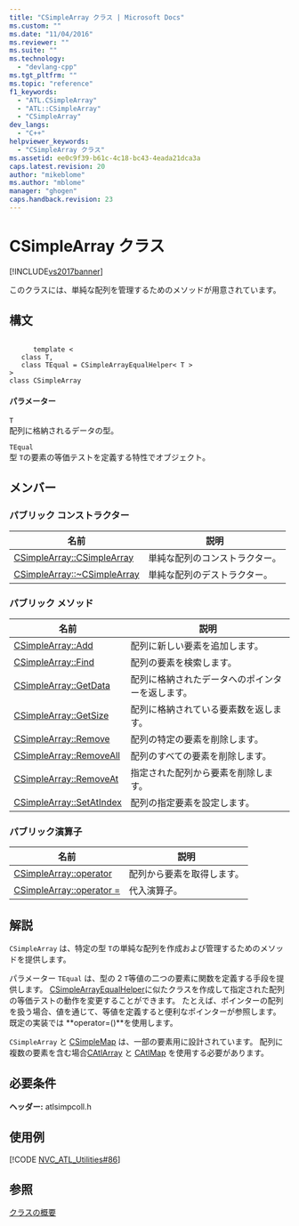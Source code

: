 ```yaml
---
title: "CSimpleArray クラス | Microsoft Docs"
ms.custom: ""
ms.date: "11/04/2016"
ms.reviewer: ""
ms.suite: ""
ms.technology: 
  - "devlang-cpp"
ms.tgt_pltfrm: ""
ms.topic: "reference"
f1_keywords: 
  - "ATL.CSimpleArray"
  - "ATL::CSimpleArray"
  - "CSimpleArray"
dev_langs: 
  - "C++"
helpviewer_keywords: 
  - "CSimpleArray クラス"
ms.assetid: ee0c9f39-b61c-4c18-bc43-4eada21dca3a
caps.latest.revision: 20
author: "mikeblome"
ms.author: "mblome"
manager: "ghogen"
caps.handback.revision: 23
---
```

# CSimpleArray クラス
[!INCLUDE[vs2017banner](../../assembler/inline/includes/vs2017banner.md)]

このクラスには、単純な配列を管理するためのメソッドが用意されています。  
  
## 構文  
  
```  
  
      template <  
   class T,  
   class TEqual = CSimpleArrayEqualHelper< T >  
>   
class CSimpleArray  
```  
  
#### パラメーター  
 `T`  
 配列に格納されるデータの型。  
  
 `TEqual`  
 型 `T`の要素の等価テストを定義する特性でオブジェクト。  
  
## メンバー  
  
### パブリック コンストラクター  
  
|名前|説明|  
|--------|--------|  
|[CSimpleArray::CSimpleArray](../Topic/CSimpleArray::CSimpleArray.md)|単純な配列のコンストラクター。|  
|[CSimpleArray::~CSimpleArray](../Topic/CSimpleArray::~CSimpleArray.md)|単純な配列のデストラクター。|  
  
### パブリック メソッド  
  
|名前|説明|  
|--------|--------|  
|[CSimpleArray::Add](../Topic/CSimpleArray::Add.md)|配列に新しい要素を追加します。|  
|[CSimpleArray::Find](../Topic/CSimpleArray::Find.md)|配列の要素を検索します。|  
|[CSimpleArray::GetData](../Topic/CSimpleArray::GetData.md)|配列に格納されたデータへのポインターを返します。|  
|[CSimpleArray::GetSize](../Topic/CSimpleArray::GetSize.md)|配列に格納されている要素数を返します。|  
|[CSimpleArray::Remove](../Topic/CSimpleArray::Remove.md)|配列の特定の要素を削除します。|  
|[CSimpleArray::RemoveAll](../Topic/CSimpleArray::RemoveAll.md)|配列のすべての要素を削除します。|  
|[CSimpleArray::RemoveAt](../Topic/CSimpleArray::RemoveAt.md)|指定された配列から要素を削除します。|  
|[CSimpleArray::SetAtIndex](../Topic/CSimpleArray::SetAtIndex.md)|配列の指定要素を設定します。|  
  
### パブリック演算子  
  
|名前|説明|  
|--------|--------|  
|[CSimpleArray::operator](../Topic/CSimpleArray::operator.md)|配列から要素を取得します。|  
|[CSimpleArray::operator \=](../Topic/CSimpleArray::operator%20=.md)|代入演算子。|  
  
## 解説  
 `CSimpleArray` は、特定の型 `T`の単純な配列を作成および管理するためのメソッドを提供します。  
  
 パラメーター `TEqual` は、型の 2 `T`等値の二つの要素に関数を定義する手段を提供します。  [CSimpleArrayEqualHelper](../../atl/reference/csimplearrayequalhelper-class.md)に似たクラスを作成して指定された配列の等価テストの動作を変更することができます。  たとえば、ポインターの配列を扱う場合、値を通じて、等値を定義すると便利なポインターが参照します。  既定の実装では **operator\=\(\)**を使用します。  
  
 `CSimpleArray` と [CSimpleMap](../../atl/reference/csimplemap-class.md) は、一部の要素用に設計されています。  配列に複数の要素を含む場合[CAtlArray](../../atl/reference/catlarray-class.md) と [CAtlMap](../../atl/reference/catlmap-class.md) を使用する必要があります。  
  
## 必要条件  
 **ヘッダー:** atlsimpcoll.h  
  
## 使用例  
 [!CODE [NVC_ATL_Utilities#86](../CodeSnippet/VS_Snippets_Cpp/NVC_ATL_Utilities#86)]  
  
## 参照  
 [クラスの概要](../../atl/atl-class-overview.md)